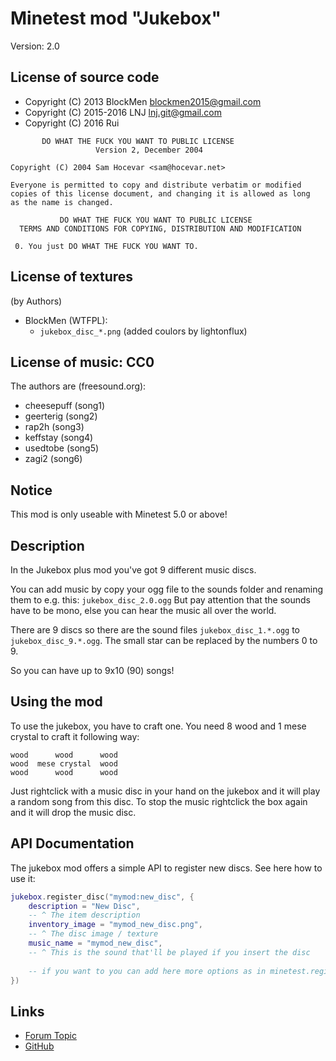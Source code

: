 # Minetest mod "Jukebox"
Version: 2.0

## License of source code
- Copyright (C) 2013 BlockMen <blockmen2015@gmail.com>
- Copyright (C) 2015-2016 LNJ <lnj.git@gmail.com>
- Copyright (C) 2016 Rui

```
       DO WHAT THE FUCK YOU WANT TO PUBLIC LICENSE 
                   Version 2, December 2004 

Copyright (C) 2004 Sam Hocevar <sam@hocevar.net> 

Everyone is permitted to copy and distribute verbatim or modified 
copies of this license document, and changing it is allowed as long 
as the name is changed. 

           DO WHAT THE FUCK YOU WANT TO PUBLIC LICENSE 
  TERMS AND CONDITIONS FOR COPYING, DISTRIBUTION AND MODIFICATION 

 0. You just DO WHAT THE FUCK YOU WANT TO.
```


## License of textures
(by Authors)

- BlockMen (WTFPL):
    - `jukebox_disc_*.png` (added coulors by lightonflux)


## License of music: CC0
The authors are (freesound.org):
- cheesepuff (song1)
- geerterig (song2)
- rap2h (song3)
- keffstay (song4)
- usedtobe (song5)
- zagi2 (song6)



## Notice
This mod is only useable with Minetest 5.0 or above!


## Description
In the Jukebox plus mod you've got 9 different music discs.

You can add music by copy your ogg file to the sounds folder and renaming them to e.g. this:
`jukebox_disc_2.0.ogg`
But pay attention that the sounds have to be mono, else you can hear the music all over the world.

There are 9 discs so there are the sound files `jukebox_disc_1.*.ogg` to `jukebox_disc_9.*.ogg`.
The small star can be replaced by the numbers 0 to 9.

So you can have up to 9x10 (90) songs!


## Using the mod
To use the jukebox, you have to craft one. You need 8 wood and 1 mese crystal to craft it following way:

```
wood      wood      wood
wood  mese crystal  wood
wood      wood      wood
```

Just rightclick with a music disc in your hand on the jukebox and it will play a random song from this disc.
To stop the music rightclick the box again and it will drop the music disc.


## API Documentation
The jukebox mod offers a simple API to register new discs. See here how to use it:

```lua
jukebox.register_disc("mymod:new_disc", {
	description = "New Disc",
	-- ^ The item description
	inventory_image = "mymod_new_disc.png",
	-- ^ The disc image / texture
	music_name = "mymod_new_disc",
	-- ^ This is the sound that'll be played if you insert the disc
	 
	-- if you want to you can add here more options as in minetest.register_craftitem (except stack_max)
})
```



## Links
- [Forum Topic](https://forum.minetest.net/viewtopic.php?id=13505)
- [GitHub](https://github.com/minetest-mods/jukebox)
